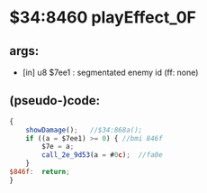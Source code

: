 ﻿
# $34:8460 playEffect_0F

<summary></summary>

## args:
+ [in] u8 $7ee1 : segmentated enemy id (ff: none)
## (pseudo-)code:
```js
{
	showDamage();	//$34:868a();
	if ((a = $7ee1) >= 0) { //bmi 846f
		$7e = a;
		call_2e_9d53(a = #0c);	//fa0e
	}
$846f:	return;
}
```



